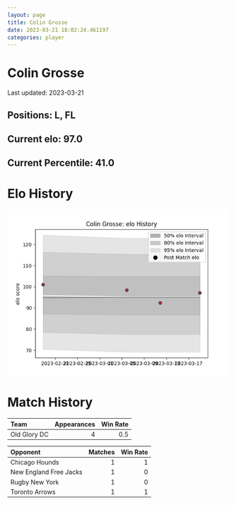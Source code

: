 ```yaml
---  
layout: page  
title: Colin Grosse  
date: 2023-03-21 18:02:24.461197  
categories: player  
---
```

# Colin Grosse


Last updated: 2023-03-21
## Positions: L, FL

## Current elo: 97.0

## Current Percentile: 41.0

# Elo History


![elo history](history_ColinGrosse.png)
# Match History


| Team         |   Appearances |   Win Rate |
|:-------------|--------------:|-----------:|
| Old Glory DC |             4 |        0.5 |

| Opponent               |   Matches |   Win Rate |
|:-----------------------|----------:|-----------:|
| Chicago Hounds         |         1 |          1 |
| New England Free Jacks |         1 |          0 |
| Rugby New York         |         1 |          0 |
| Toronto Arrows         |         1 |          1 |